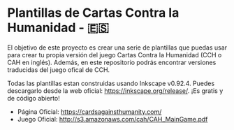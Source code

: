 # Plantillas de Cartas Contra la Humanidad - :es:

El objetivo de este proyecto es crear una serie de plantillas que puedas usar
para crear tu propia versión del juego Cartas Contra la Humanidad (CCH o CAH en
inglés).
Además, en este repositorio podrás encontrar versiones traducidas del juego
ofical de CCH.

Todas las plantillas estan construidas usando Inkscape v0.92.4. Puedes 
descargarlo desde la web oficial: https://inkscape.org/release/. ¡Es gratis y de
código abierto!

* Página Oficial: https://cardsagainsthumanity.com/
* Juego Oficial: http://s3.amazonaws.com/cah/CAH_MainGame.pdf

